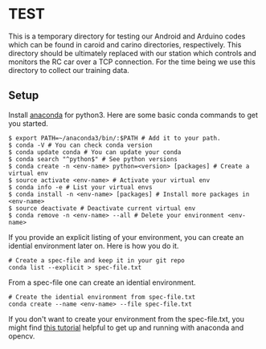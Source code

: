 # TEST

This is a temporary directory for testing our Android and Arduino codes which
can be found in caroid and carino directories, respectively. This directory
should be ultimately replaced with our station which controls and monitors the
RC car over a TCP connection. For the time being we use this directory to
collect our training data.

## Setup

Install [anaconda][1] for python3. Here are some basic conda commands to get
you started.

```
$ export PATH=~/anaconda3/bin/:$PATH # Add it to your path.
$ conda -V # You can check conda version
$ conda update conda # You can update your conda
$ conda search "^python$" # See python versions
$ conda create -n <env-name> python=<version> [packages] # Create a virtual env
$ source activate <env-name> # Activate your virtual env
$ conda info -e # List your virtual envs
$ conda install -n <env-name> [packages] # Install more packages in <env-name>
$ source deactivate # Deactivate current virtual env
$ conda remove -n <env-name> --all # Delete your environment <env-name>
```

If you provide an explicit listing of your environment, you can create an
idential environment later on. Here is how you do it.

```
# Create a spec-file and keep it in your git repo
conda list --explicit > spec-file.txt
```

From a spec-file one can create an idential environment.

```
# Create the idential environment from spec-file.txt
conda create --name <env-name> --file spec-file.txt
```

If you don't want to create your environment from the spec-file.txt, you might
find [this tutorial][2] helpful to get up and running with anaconda and opencv.

[1]: https://www.continuum.io/downloads
[2]: https://rivercitylabs.org/up-and-running-with-opencv3-and-python-3-anaconda-edition/
